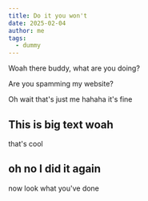 ```yaml
---
title: Do it you won't
date: 2025-02-04
author: me
tags:
  - dummy
---
```


Woah there buddy, what are you doing?

Are you spamming my website?

Oh wait that's just me hahaha it's fine

## This is big text woah

that's cool

## oh no I did it again

now look what you've done

